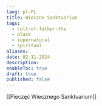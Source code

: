 ```yaml
---
lang: pl-PL
title: Wieczne Sanktuarium
tags:
  - cult-of-father-tha
  - place
  - supernatural
  - spiritual
aliases: 
date: 02-11-2024
description: 
enableToc: true
draft: true
published: false
---
```



[[Pieczęć Wiecznego Sanktuarium]]